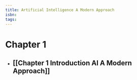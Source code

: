 ```yaml
---
title: Artificial Intelligence A Modern Approach
isbn: 
tags:
---
```


# Chapter 1

- [[Chapter 1 Introduction AI A Modern Approach]]
	-  
